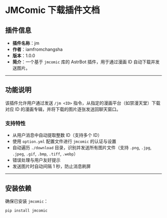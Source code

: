 # JMComic 下载插件文档

## 插件信息

- **插件名称**：jm  
- **作者**：iamfromchangsha  
- **版本**：1.0.0  
- **简介**：一个基于 `jmcomic` 库的 AstrBot 插件，用于通过漫画 ID 自动下载并发送图片。

---

## 功能说明

该插件允许用户通过发送 `/jm <ID>` 指令，从指定的漫画平台（如禁漫天堂）下载对应 ID 的漫画专辑，并将下载的图片逐张发送回聊天窗口。

### 支持特性

- 从用户消息中自动提取整数 ID（支持多个 ID）
- 使用 `option.yml` 配置文件进行 `jmcomic` 的认证与设置
- 自动遍历 `./download` 目录，识别并发送所有图片文件（支持 `.png`, `.jpg`, `.jpeg`, `.gif`, `.bmp`, `.tiff`, `.webp`）
- 错误处理与用户友好提示
- 发送图片时自动间隔 1 秒，防止消息刷屏

---

## 安装依赖

确保已安装 `jmcomic`：

```bash
pip install jmcomic